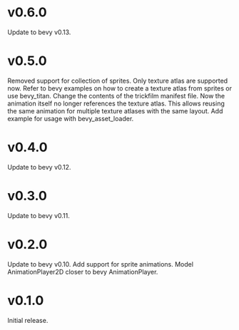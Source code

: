 v0.6.0
================================================================================================================================
Update to bevy v0.13.

v0.5.0
================================================================================================================================
Removed support for collection of sprites. Only texture atlas are supported now. Refer to bevy examples on how to create a 
texture atlas from sprites or use bevy_titan.
Change the contents of the trickfilm manifest file. Now the animation itself no longer references the texture atlas. This
allows reusing the same animation for multiple texture atlases with the same layout. 
Add example for usage with bevy_asset_loader.

v0.4.0
================================================================================================================================
Update to bevy v0.12.

v0.3.0
================================================================================================================================
Update to bevy v0.11.

v0.2.0
================================================================================================================================
Update to bevy v0.10.
Add support for sprite animations.
Model AnimationPlayer2D closer to bevy AnimationPlayer. 

v0.1.0
================================================================================================================================
Initial release.
